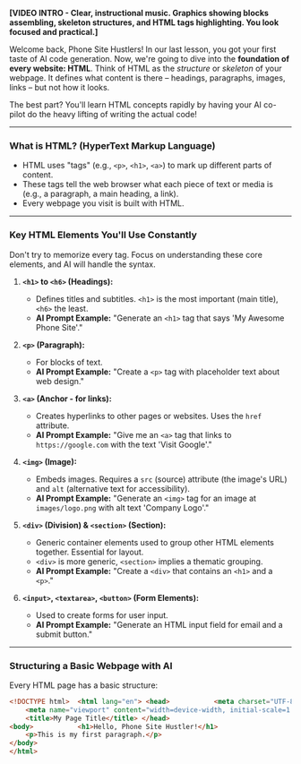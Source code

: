 **[VIDEO INTRO - Clear, instructional music. Graphics showing blocks assembling, skeleton structures, and HTML tags highlighting. You look focused and practical.]**

Welcome back, Phone Site Hustlers! In our last lesson, you got your first taste of AI code generation. Now, we're going to dive into the **foundation of every website: HTML**. Think of HTML as the *structure* or *skeleton* of your webpage. It defines what content is there – headings, paragraphs, images, links – but not how it looks.

The best part? You'll learn HTML concepts rapidly by having your AI co-pilot do the heavy lifting of writing the actual code!

---

### **What is HTML? (HyperText Markup Language)**

* HTML uses "tags" (e.g., `<p>`, `<h1>`, `<a>`) to mark up different parts of content.
* These tags tell the web browser what each piece of text or media is (e.g., a paragraph, a main heading, a link).
* Every webpage you visit is built with HTML.

---

### **Key HTML Elements You'll Use Constantly**

Don't try to memorize every tag. Focus on understanding these core elements, and AI will handle the syntax.

1.  **`<h1>` to `<h6>` (Headings):**
    * Defines titles and subtitles. `<h1>` is the most important (main title), `<h6>` the least.
    * **AI Prompt Example:** "Generate an `<h1>` tag that says 'My Awesome Phone Site'."

2.  **`<p>` (Paragraph):**
    * For blocks of text.
    * **AI Prompt Example:** "Create a `<p>` tag with placeholder text about web design."

3.  **`<a>` (Anchor - for links):**
    * Creates hyperlinks to other pages or websites. Uses the `href` attribute.
    * **AI Prompt Example:** "Give me an `<a>` tag that links to `https://google.com` with the text 'Visit Google'."

4.  **`<img>` (Image):**
    * Embeds images. Requires a `src` (source) attribute (the image's URL) and `alt` (alternative text for accessibility).
    * **AI Prompt Example:** "Generate an `<img>` tag for an image at `images/logo.png` with alt text 'Company Logo'."

5.  **`<div>` (Division) & `<section>` (Section):**
    * Generic container elements used to group other HTML elements together. Essential for layout.
    * `<div>` is more generic, `<section>` implies a thematic grouping.
    * **AI Prompt Example:** "Create a `<div>` that contains an `<h1>` and a `<p>`."

6.  **`<input>`, `<textarea>`, `<button>` (Form Elements):**
    * Used to create forms for user input.
    * **AI Prompt Example:** "Generate an HTML input field for email and a submit button."

---

### **Structuring a Basic Webpage with AI**

Every HTML page has a basic structure:

```html
<!DOCTYPE html>  <html lang="en"> <head>           <meta charset="UTF-8">
    <meta name="viewport" content="width=device-width, initial-scale=1.0">
    <title>My Page Title</title> </head>
<body>           <h1>Hello, Phone Site Hustler!</h1>
    <p>This is my first paragraph.</p>
</body>
</html>
